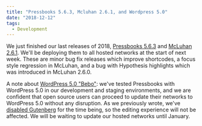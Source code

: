 ```yaml
---
title: "Pressbooks 5.6.3, Mcluhan 2.6.1, and Wordpress 5.0"
date: "2018-12-12"
tags: 
  - Development
---
```


We just finished our last releases of 2018, [Pressbooks 5.6.3](https://github.com/pressbooks/pressbooks/releases/5.6.3) and [McLuhan 2.6.1](https://github.com/pressbooks/pressbooks-book/releases/2.6.1). We'll be deploying them to all hosted networks at the start of next week. These are minor bug fix releases which improve shortcodes, a focus style regression in McLuhan, and a bug with Hypothesis highlights which was introduced in McLuhan 2.6.0.

A note about [WordPress 5.0 "Bebo"](https://wordpress.org/news/2018/12/bebo/): we've tested Pressbooks with WordPress 5.0 in our development and staging environments, and we are confident that open source users can proceed to update their networks to WordPress 5.0 without any disruption. As we previously wrote, we've [disabled Gutenberg](https://pressbooks.org/blog/2018/11/06/pressbooks-and-gutenberg/) for the time being, so the editing experience will not be affected. We will be waiting to update our hosted networks until January.
